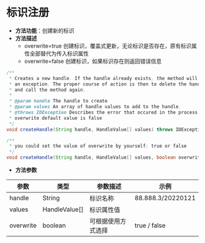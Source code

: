 # 标识注册

- **方法功能**：创建新的标识
- **方法描述**
  - overwrite=true 创建标识，覆盖式更新，无论标识是否存在，原有标识属性全部替代为传入标识属性
  - overwrite=false 创建标识，如果标识存在则返回错误信息

```java
/**
 * Creates a new handle. If the handle already exists, the method will throw
 * an exception. The proper course of action is then to delete the handle
 * and call the method again.
 *
 * @param handle The handle to create
 * @param values An array of handle values to add to the handle.
 * @throws IDException Describes the error that occured in the process of creating the handle.
 * overwrite default value is false
 */
void createHandle(String handle, HandleValue[] values) throws IDException;
```

```java
/**
 * you could set the value of overwrite by yourself; true or false
 */
void createHandle(String handle, HandleValue[] values, boolean overwrite) throws IDException;
```

- **方法参数**

| 参数      | 类型          | 参数描述           | 示例              |
| --------- | ------------- | ------------------ | ----------------- |
| handle    | String        | 标识名称           | 88.888.3/20220121 |
| values    | HandleValue[] | 标识属性值         |                   |
| overwrite | boolean       | 可根据使用方式选择 | true / false      |
